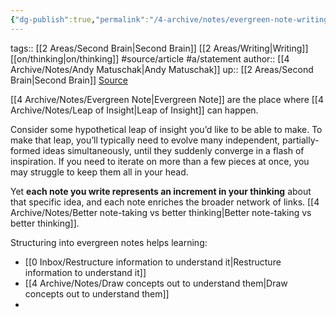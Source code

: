 ```yaml
---
{"dg-publish":true,"permalink":"/4-archive/notes/evergreen-note-writing-helps-insight-accumulate/"}
---
```


tags:: [[2 Areas/Second Brain\|Second Brain]] [[2 Areas/Writing\|Writing]] [[on/thinking\|on/thinking]] #source/article #a/statement 
author:: [[4 Archive/Notes/Andy Matuschak\|Andy Matuschak]]
up:: [[2 Areas/Second Brain\|Second Brain]]
[Source](https://notes.andymatuschak.org/z6cFzJWgj9vZpnrQsjrZ8yCNREzCTgyFeVZTb)

[[4 Archive/Notes/Evergreen Note\|Evergreen Note]] are the place where [[4 Archive/Notes/Leap of Insight\|Leap of Insight]] can happen. 

Consider some hypothetical leap of insight you’d like to be able to make. To make that leap, you’ll typically need to evolve many independent, partially-formed ideas simultaneously, until they suddenly converge in a flash of inspiration. If you need to iterate on more than a few pieces at once, you may struggle to keep them all in your head.

Yet **each note you write represents an increment in your thinking** about that specific idea, and each note enriches the broader network of links. [[4 Archive/Notes/Better note-taking vs better thinking\|Better note-taking vs better thinking]].

Structuring into evergreen notes helps learning:
- [[0 Inbox/Restructure information to understand it\|Restructure information to understand it]]
- [[4 Archive/Notes/Draw concepts out to understand them\|Draw concepts out to understand them]]
- 